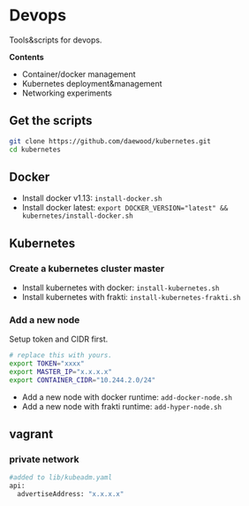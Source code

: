 # Devops


Tools&scripts for devops.

**Contents**

- Container/docker management
- Kubernetes deployment&management
- Networking experiments

## Get the scripts

```sh
git clone https://github.com/daewood/kubernetes.git
cd kubernetes
```

## Docker

- Install docker v1.13: `install-docker.sh`
- Install docker latest: `export DOCKER_VERSION="latest" && kubernetes/install-docker.sh`

## Kubernetes

### Create a kubernetes cluster master

- Install kubernetes with docker: `install-kubernetes.sh`
- Install kubernetes with frakti: `install-kubernetes-frakti.sh`

### Add a new node

Setup token and CIDR first.

```sh
# replace this with yours.
export TOKEN="xxxx"
export MASTER_IP="x.x.x.x"
export CONTAINER_CIDR="10.244.2.0/24"
```

- Add a new node with docker runtime: `add-docker-node.sh`
- Add a new node with frakti runtime: `add-hyper-node.sh`

## vagrant

### private network
```sh
#added to lib/kubeadm.yaml
api:
  advertiseAddress: "x.x.x.x"
```
